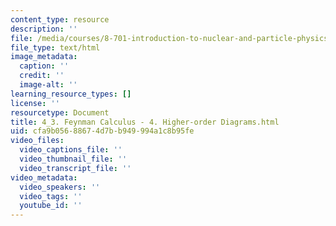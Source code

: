```yaml
---
content_type: resource
description: ''
file: /media/courses/8-701-introduction-to-nuclear-and-particle-physics-fall-2020/4_3-feynman-calculus-4-higher-order-diagrams.html
file_type: text/html
image_metadata:
  caption: ''
  credit: ''
  image-alt: ''
learning_resource_types: []
license: ''
resourcetype: Document
title: 4_3. Feynman Calculus - 4. Higher-order Diagrams.html
uid: cfa9b056-8867-4d7b-b949-994a1c8b95fe
video_files:
  video_captions_file: ''
  video_thumbnail_file: ''
  video_transcript_file: ''
video_metadata:
  video_speakers: ''
  video_tags: ''
  youtube_id: ''
---
```

